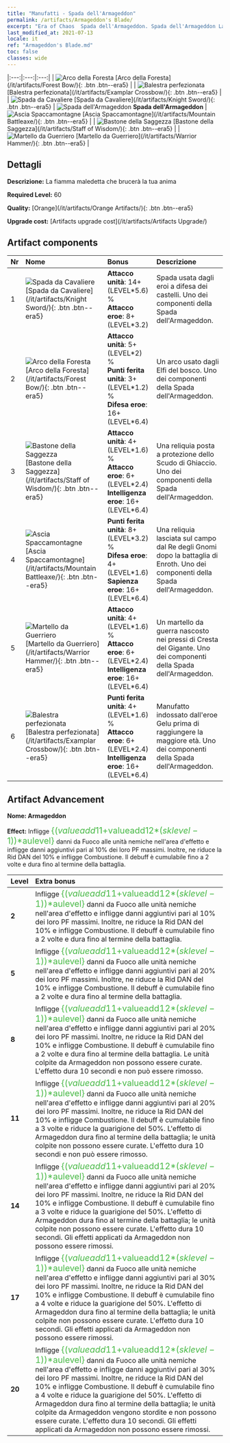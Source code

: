 ```yaml
---
title: "Manufatti - Spada dell'Armageddon"
permalink: /artifacts/Armageddon's Blade/
excerpt: "Era of Chaos  Spada dell'Armageddon. Spada dell'Armageddon La fiamma maledetta che brucerà la tua anima"
last_modified_at: 2021-07-13
locale: it
ref: "Armageddon's Blade.md"
toc: false
classes: wide
---
```


  |:---:|:---:|:---:| 
  | ![Arco della Foresta](/images/t/artifact_40442.png) [Arco della Foresta](/it/artifacts/Forest Bow/){: .btn .btn--era5} |   | ![Balestra perfezionata](/images/t/artifact_40446.png) [Balestra perfezionata](/it/artifacts/Examplar Crossbow/){: .btn .btn--era5} | 
  | ![Spada da Cavaliere](/images/t/artifact_40441.png) [Spada da Cavaliere](/it/artifacts/Knight Sword/){: .btn .btn--era5} | ![Spada dell'Armageddon](/images/t/icon_artifact_44.png) **Spada dell'Armageddon** | ![Ascia Spaccamontagne](/images/t/artifact_40444.png) [Ascia Spaccamontagne](/it/artifacts/Mountain Battleaxe/){: .btn .btn--era5} | 
  | ![Bastone della Saggezza](/images/t/artifact_40443.png) [Bastone della Saggezza](/it/artifacts/Staff of Wisdom/){: .btn .btn--era5} |   | ![Martello da Guerriero](/images/t/artifact_40445.png) [Martello da Guerriero](/it/artifacts/Warrior Hammer/){: .btn .btn--era5} | 


## Dettagli

 **Descrizione:** La fiamma maledetta che brucerà la tua anima

 **Required Level:** 60

 **Quality:** [Orange](/it/artifacts/Orange Artifacts/){: .btn .btn--era5}

 **Upgrade cost:** [Artifacts upgrade cost](/it/artifacts/Artifacts Upgrade/)



## Artifact components

  | Nr |    Nome    |   Bonus | Descrizione | 
  |:---|:-----------|:--------|:------------| 
  | 1 | ![Spada da Cavaliere](/images/t/artifact_40441.png) [Spada da Cavaliere](/it/artifacts/Knight Sword/){: .btn .btn--era5} | **Attacco unità**: 14+(LEVEL\*5.6) %<br/>**Attacco eroe**: 8+(LEVEL\*3.2) | Spada usata dagli eroi a difesa dei castelli. Uno dei componenti della Spada dell'Armageddon. | 
  | 2 | ![Arco della Foresta](/images/t/artifact_40442.png) [Arco della Foresta](/it/artifacts/Forest Bow/){: .btn .btn--era5} | **Attacco unità**: 5+(LEVEL\*2) %<br/>**Punti ferita unità**: 3+(LEVEL\*1.2) %<br/>**Difesa eroe**: 16+(LEVEL\*6.4) | Un arco usato dagli Elfi del bosco. Uno dei componenti della Spada dell'Armageddon. | 
  | 3 | ![Bastone della Saggezza](/images/t/artifact_40443.png) [Bastone della Saggezza](/it/artifacts/Staff of Wisdom/){: .btn .btn--era5} | **Attacco unità**: 4+(LEVEL\*1.6) %<br/>**Attacco eroe**: 6+(LEVEL\*2.4)<br/>**Intelligenza eroe**: 16+(LEVEL\*6.4) | Una reliquia posta a protezione dello Scudo di Ghiaccio. Uno dei componenti della Spada dell'Armageddon. | 
  | 4 | ![Ascia Spaccamontagne](/images/t/artifact_40444.png) [Ascia Spaccamontagne](/it/artifacts/Mountain Battleaxe/){: .btn .btn--era5} | **Punti ferita unità**: 8+(LEVEL\*3.2) %<br/>**Difesa eroe**: 4+(LEVEL\*1.6)<br/>**Sapienza eroe**: 16+(LEVEL\*6.4) | Una reliquia lasciata sul campo dal Re degli Gnomi dopo la battaglia di Enroth. Uno dei componenti della Spada dell'Armageddon. | 
  | 5 | ![Martello da Guerriero](/images/t/artifact_40445.png) [Martello da Guerriero](/it/artifacts/Warrior Hammer/){: .btn .btn--era5} | **Attacco unità**: 4+(LEVEL\*1.6) %<br/>**Attacco eroe**: 6+(LEVEL\*2.4)<br/>**Intelligenza eroe**: 16+(LEVEL\*6.4) | Un martello da guerra nascosto nei pressi di Cresta del Gigante. Uno dei componenti della Spada dell'Armageddon. | 
  | 6 | ![Balestra perfezionata](/images/t/artifact_40446.png) [Balestra perfezionata](/it/artifacts/Examplar Crossbow/){: .btn .btn--era5} | **Punti ferita unità**: 4+(LEVEL\*1.6) %<br/>**Attacco eroe**: 6+(LEVEL\*2.4)<br/>**Intelligenza eroe**: 16+(LEVEL\*6.4) | Manufatto indossato dall'eroe Gelu prima di raggiungere la maggiore età. Uno dei componenti della Spada dell'Armageddon. | 


## Artifact Advancement

 **Nome: Armageddon**

 **Effect:** Infligge <span style="color: #48b946;font-size:20px">{($valueadd11+$valueadd12*($sklevel-1))*$aulevel}</span> danni da Fuoco alle unità nemiche nell'area d'effetto e infligge danni aggiuntivi pari al 10% dei loro PF massimi. Inoltre, ne riduce la Rid DAN del 10% e infligge Combustione. Il debuff è cumulabile fino a 2 volte e dura fino al termine della battaglia.

  |  Level  |    Extra bonus  | 
  |:--------|:----------------| 
  | **2** | Infligge <span style="color: #48b946;font-size:20px">{($valueadd11+$valueadd12*($sklevel-1))*$aulevel}</span> danni da Fuoco alle unità nemiche nell'area d'effetto e infligge danni aggiuntivi pari al 10% dei loro PF massimi. Inoltre, ne riduce la Rid DAN del 10% e infligge Combustione. Il debuff è cumulabile fino a 2 volte e dura fino al termine della battaglia. | 
  | **5** | Infligge <span style="color: #48b946;font-size:20px">{($valueadd11+$valueadd12*($sklevel-1))*$aulevel}</span> danni da Fuoco alle unità nemiche nell'area d'effetto e infligge danni aggiuntivi pari al 20% dei loro PF massimi. Inoltre, ne riduce la Rid DAN del 10% e infligge Combustione. Il debuff è cumulabile fino a 2 volte e dura fino al termine della battaglia. | 
  | **8** | Infligge <span style="color: #48b946;font-size:20px">{($valueadd11+$valueadd12*($sklevel-1))*$aulevel}</span> danni da Fuoco alle unità nemiche nell'area d'effetto e infligge danni aggiuntivi pari al 20% dei loro PF massimi. Inoltre, ne riduce la Rid DAN del 10% e infligge Combustione. Il debuff è cumulabile fino a 2 volte e dura fino al termine della battaglia. Le unità colpite da Armageddon non possono essere curate. L'effetto dura 10 secondi e non può essere rimosso. | 
  | **11** | Infligge <span style="color: #48b946;font-size:20px">{($valueadd11+$valueadd12*($sklevel-1))*$aulevel}</span> danni da Fuoco alle unità nemiche nell'area d'effetto e infligge danni aggiuntivi pari al 20% dei loro PF massimi. Inoltre, ne riduce la Rid DAN del 10% e infligge Combustione. Il debuff è cumulabile fino a 3 volte e riduce la guarigione del 50%. L'effetto di Armageddon dura fino al termine della battaglia; le unità colpite non possono essere curate. L'effetto dura 10 secondi e non può essere rimosso. | 
  | **14** | Infligge <span style="color: #48b946;font-size:20px">{($valueadd11+$valueadd12*($sklevel-1))*$aulevel}</span> danni da Fuoco alle unità nemiche nell'area d'effetto e infligge danni aggiuntivi pari al 20% dei loro PF massimi. Inoltre, ne riduce la Rid DAN del 10% e infligge Combustione. Il debuff è cumulabile fino a 3 volte e riduce la guarigione del 50%. L'effetto di Armageddon dura fino al termine della battaglia; le unità colpite non possono essere curate. L'effetto dura 10 secondi. Gli effetti applicati da Armageddon non possono essere rimossi. | 
  | **17** | Infligge <span style="color: #48b946;font-size:20px">{($valueadd11+$valueadd12*($sklevel-1))*$aulevel}</span> danni da Fuoco alle unità nemiche nell'area d'effetto e infligge danni aggiuntivi pari al 30% dei loro PF massimi. Inoltre, ne riduce la Rid DAN del 10% e infligge Combustione. Il debuff è cumulabile fino a 4 volte e riduce la guarigione del 50%. L'effetto di Armageddon dura fino al termine della battaglia; le unità colpite non possono essere curate. L'effetto dura 10 secondi. Gli effetti applicati da Armageddon non possono essere rimossi. | 
  | **20** | Infligge <span style="color: #48b946;font-size:20px">{($valueadd11+$valueadd12*($sklevel-1))*$aulevel}</span> danni da Fuoco alle unità nemiche nell'area d'effetto e infligge danni aggiuntivi pari al 30% dei loro PF massimi. Inoltre, ne riduce la Rid DAN del 10% e infligge Combustione. Il debuff è cumulabile fino a 4 volte e riduce la guarigione del 50%. L'effetto di Armageddon dura fino al termine della battaglia; le unità colpite da Armageddon vengono stordite e non possono essere curate. L'effetto dura 10 secondi. Gli effetti applicati da Armageddon non possono essere rimossi. | 
